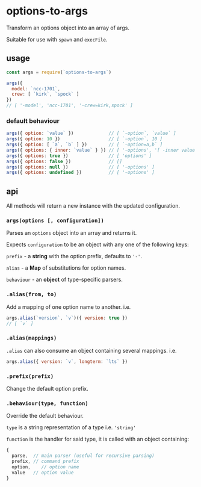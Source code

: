 # options-to-args

Transform an options object into an array of args.

Suitable for use with `spawn` and `execFile`.

## usage

```javascript
const args = require(`options-to-args`)

args({
  model: `ncc-1701`,
  crew: [ `kirk`, `spock` ]
})
// [ '-model', 'ncc-1701', '-crew=kirk,spock' ]
```

### default behaviour

```javascript
args({ option: `value` })             // [ `-option`, `value` ]
args({ option: 10 })                  // [ `-option`, 10 ]
args({ option: [ `a`, `b` ] })        // [ `-option=a,b` ]
args({ options: { inner: `value` } }) // [ '-options', '[ -inner value ]' ]
args({ options: true })               // [ 'options' ]
args({ options: false })              // []
args({ options: null })               // [ '-options' ]
args({ options: undefined })          // [ '-options' ]
```

## api

All methods will return a new instance with the updated configuration.

### `args(options [, configuration])`

Parses an `options` object into an array and returns it.

Expects `configuration` to be an object with any one of the following keys:

`prefix` - a **string** with the option prefix, defaults to `'-'`.

`alias` - a **Map** of substitutions for option names.

`behaviour` - an **object** of type-specific parsers.

### `.alias(from, to)`

Add a mapping of one option name to another. i.e.

```javascript
args.alias(`version`, `v`)({ version: true })
// [ `v` ]
```

### `.alias(mappings)`

`.alias` can also consume an object containing several mappings. i.e.

```javascript
args.alias({ version: `v`, longterm: `lts` })
```

### `.prefix(prefix)`

Change the default option prefix.

### `.behaviour(type, function)`

Override the default behaviour.

`type` is a string representation of a type i.e. `'string'`

`function` is the handler for said type, it is called with an object containing:

```javascript
{
  parse,  // main parser (useful for recursive parsing)
  prefix, // command prefix
  option,    // option name
  value   // option value
}
```
